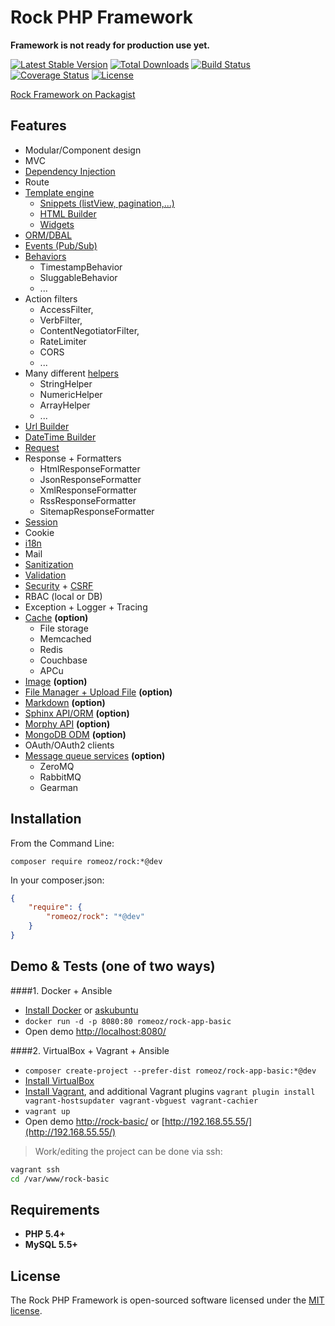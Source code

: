 Rock PHP Framework
=================

**Framework is not ready for production use yet.**

[![Latest Stable Version](https://poser.pugx.org/romeOz/rock/v/stable.svg)](https://packagist.org/packages/romeOz/rock)
[![Total Downloads](https://poser.pugx.org/romeOz/rock/downloads.svg)](https://packagist.org/packages/romeOz/rock)
[![Build Status](https://travis-ci.org/romeOz/rock.svg?branch=master)](https://travis-ci.org/romeOz/rock)
[![Coverage Status](https://coveralls.io/repos/romeOz/rock/badge.svg?branch=master)](https://coveralls.io/r/romeOz/rock?branch=master)
[![License](https://poser.pugx.org/romeOz/rock/license.svg)](https://packagist.org/packages/romeOz/rock)

[Rock Framework on Packagist](https://packagist.org/packages/romeOz/rock)

Features
-------------------

 * Modular/Component design
 * MVC
 * [Dependency Injection](https://github.com/romeOz/rock-di)
 * Route
 * [Template engine](https://github.com/romeOz/rock-template)
    * [Snippets (listView, pagination,...)](https://github.com/romeOz/rock-template)
    * [HTML Builder](https://github.com/romeOz/rock-template)
    * [Widgets](https://github.com/romeOz/rock-widgets)
 * [ORM/DBAL](https://github.com/romeOz/rock-db)
 * [Events (Pub/Sub)](https://github.com/romeOz/rock-events)
 * [Behaviors](https://github.com/romeOz/rock-behaviors) 
    * TimestampBehavior
    * SluggableBehavior
    * ...
 * Action filters 
    * AccessFilter, 
    * VerbFilter,
    * ContentNegotiatorFilter, 
    * RateLimiter
    * CORS
    * ...
 * Many different [helpers](https://github.com/romeOz/rock-helpers)
    * StringHelper
    * NumericHelper
    * ArrayHelper
    * ...
 * [Url Builder](https://github.com/romeOz/rock-url)
 * [DateTime Builder](https://github.com/romeOz/rock-date)
 * [Request](https://github.com/romeOz/rock-request)
 * Response + Formatters 
    * HtmlResponseFormatter
    * JsonResponseFormatter 
    * XmlResponseFormatter 
    * RssResponseFormatter 
    * SitemapResponseFormatter
 * [Session](https://github.com/romeOz/rock-session)
 * Cookie
 * [i18n](https://github.com/romeOz/rock-i18n)
 * Mail
 * [Sanitization](https://github.com/romeOz/rock-sanitize)
 * [Validation](https://github.com/romeOz/rock-validate)
 * [Security](https://github.com/romeOz/rock-security) + [CSRF](https://github.com/romeOz/rock-csrf)
 * RBAC (local or DB)
 * Exception + Logger + Tracing
 * [Cache](https://github.com/romeOz/rock-cache) **(option)**
    * File storage
    * Memcached
    * Redis
    * Couchbase
    * APCu
 * [Image](https://github.com/romeOz/rock-image) **(option)**
 * [File Manager + Upload File](https://github.com/romeOz/rock-file) **(option)**
 * [Markdown](https://github.com/romeOz/rock-markdown) **(option)**
 * [Sphinx API/ORM](https://github.com/romeOz/rock-sphinx) **(option)**
 * [Morphy API](https://github.com/romeOz/rock-morphy) **(option)**
 * [MongoDB ODM](https://github.com/romeOz/rock-mongodb) **(option)**
 * OAuth/OAuth2 clients
 * [Message queue services](https://github.com/romeOz/rock-mq) **(option)**
    * ZeroMQ
    * RabbitMQ
    * Gearman

Installation
-------------------

From the Command Line:

```composer require romeoz/rock:*@dev```

In your composer.json:

```json
{
    "require": {
        "romeoz/rock": "*@dev"
    }
}
```

Demo & Tests (one of two ways)
-------------------

####1. Docker + Ansible

 * [Install Docker](https://docs.docker.com/installation/) or [askubuntu](http://askubuntu.com/a/473720)
 * `docker run -d -p 8080:80 romeoz/rock-app-basic`
 * Open demo [http://localhost:8080/](http://localhost:8080/)
 
####2. VirtualBox + Vagrant + Ansible

 * `composer create-project --prefer-dist romeoz/rock-app-basic:*@dev`
 * [Install VirtualBox](https://www.virtualbox.org/wiki/Downloads)
 * [Install Vagrant](https://www.vagrantup.com/downloads), and additional Vagrant plugins `vagrant plugin install vagrant-hostsupdater vagrant-vbguest vagrant-cachier`
 * `vagrant up`
 * Open demo [http://rock-basic/](http:/rock-basic/) or [http://192.168.55.55/](http://192.168.55.55/)

> Work/editing the project can be done via ssh:

```bash
vagrant ssh
cd /var/www/rock-basic
```

Requirements
-------------------
 * **PHP 5.4+**
 * **MySQL 5.5+**

License
-------------------

The Rock PHP Framework is open-sourced software licensed under the [MIT license](http://opensource.org/licenses/MIT).